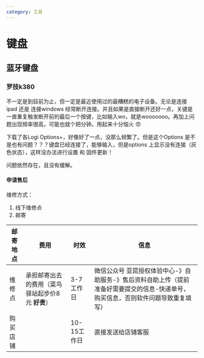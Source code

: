 ```yaml
---
category: 工具
---
```


# 键盘

## 蓝牙键盘

### 罗技k380
不一定是到目前为止，但一定是最近使用过的最糟糕的电子设备。无论是连接ipad 还是 连接windows 经常断开连接。并且如果是直接断开还好一点，关键是一直重复触发断开前的最后一个按键，比如输入wo，就是wooooooo。再加上问题出现频率很高，可能也就个把分钟。用起来十分恼火 😠

下载了各Logi Options+，好像好了一点，没那么频繁了。但是这个Options 是不是也有问题？？？键盘已经连接了，能够输入，但是options 上显示没有连接（灰色状态），这样没办法进行设置 和 固件更新！

问题依然存在，且没有缓解。

#### 申请售后
维修方式：
1. 线下维修点
2. 邮寄

| 邮寄地点 | 费用                          | 时效       | 信息                                                                  |
| ---- | --------------------------- | -------- | ------------------------------------------------------------------- |
| 维修点  | 承担邮寄出去的费用（菜鸟驿站起步价8元 **好贵**） | 3-7工作日   | 微信公众号 亚昆授权体验中心-》自助服务-》售后资料自助上传（提前准备好需要提交的信息-快递单号，购买信息，否则软件问题导致重复填写） |
| 购买店铺 |                             | 10-15工作日 | 直接发送给店铺客服                                                           |


